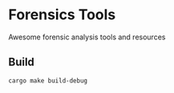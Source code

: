 # Forensics Tools
Awesome forensic analysis tools and resources 

## Build
```bash
cargo make build-debug
```
